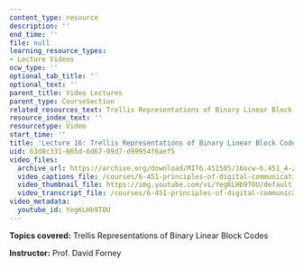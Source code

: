 ```yaml
---
content_type: resource
description: ''
end_time: ''
file: null
learning_resource_types:
- Lecture Videos
ocw_type: ''
optional_tab_title: ''
optional_text: ''
parent_title: Video Lectures
parent_type: CourseSection
related_resources_text: Trellis Representations of Binary Linear Block Codes ([PDF](/courses/6-451-principles-of-digital-communication-ii-spring-2005/resources/chap10))
resource_index_text: ''
resourcetype: Video
start_time: ''
title: 'Lecture 16: Trellis Representations of Binary Linear Block Codes'
uid: 63d8c331-665d-6d67-09d7-d99954f6aef5
video_files:
  archive_url: https://archive.org/download/MIT6.451S05/16ocw-6.451_4-261-06apr2005-220k.mp4
  video_captions_file: /courses/6-451-principles-of-digital-communication-ii-spring-2005/c5213bce9efe5cf1b2fbe74641f44625_YegKLHb9TOU.vtt
  video_thumbnail_file: https://img.youtube.com/vi/YegKLHb9TOU/default.jpg
  video_transcript_file: /courses/6-451-principles-of-digital-communication-ii-spring-2005/178193a41c4ca1a94a8a14d5071bb71e_YegKLHb9TOU.pdf
video_metadata:
  youtube_id: YegKLHb9TOU
---
```


**Topics covered:** Trellis Representations of Binary Linear Block Codes

**Instructor:** Prof. David Forney